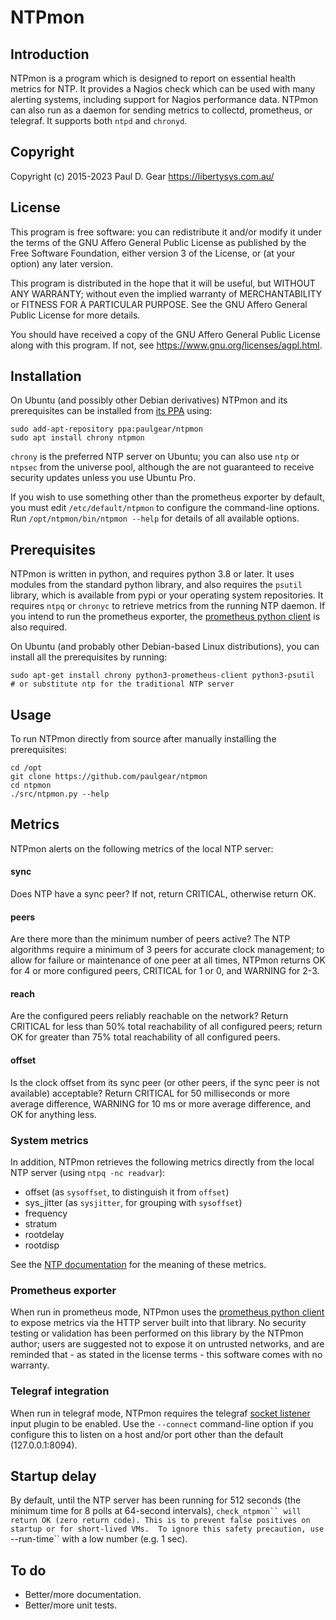 # NTPmon

## Introduction

NTPmon is a program which is designed to report on essential health metrics for
NTP.  It provides a Nagios check which can be used with many alerting systems,
including support for Nagios performance data.  NTPmon can also run as a daemon
for sending metrics to collectd, prometheus, or telegraf.  It supports both
`ntpd` and `chronyd`.

## Copyright

Copyright (c) 2015-2023 Paul D. Gear <https://libertysys.com.au/>

## License

This program is free software: you can redistribute it and/or modify it under
the terms of the GNU Affero General Public License as published by the Free
Software Foundation, either version 3 of the License, or (at your option) any
later version.

This program is distributed in the hope that it will be useful, but WITHOUT ANY
WARRANTY; without even the implied warranty of MERCHANTABILITY or FITNESS FOR A
PARTICULAR PURPOSE.  See the GNU Affero General Public License for more details.

You should have received a copy of the GNU Affero General Public License along
with this program.  If not, see <https://www.gnu.org/licenses/agpl.html>.

## Installation

On Ubuntu (and possibly other Debian derivatives) NTPmon and its prerequisites
can be installed from [its
PPA](https://launchpad.net/~paulgear/+archive/ubuntu/ntpmon/) using:

    sudo add-apt-repository ppa:paulgear/ntpmon
    sudo apt install chrony ntpmon

`chrony` is the preferred NTP server on Ubuntu; you can also use `ntp` or
`ntpsec` from the universe pool, although the are not guaranteed to receive
security updates unless you use Ubuntu Pro.

If you wish to use something other than the prometheus exporter by default, you
must edit `/etc/default/ntpmon` to configure the command-line options.  Run
`/opt/ntpmon/bin/ntpmon --help` for details of all available options.

## Prerequisites

NTPmon is written in python, and requires python 3.8 or later.  It uses modules
from the standard python library, and also requires the `psutil` library, which
is available from pypi or your operating system repositories. It requires `ntpq`
or `chronyc` to retrieve metrics from the running NTP daemon. If you intend to
run the prometheus exporter, the [prometheus python
client](https://pypi.org/project/prometheus-client/) is also required.

On Ubuntu (and probably other Debian-based Linux distributions), you can install
all the prerequisites by running:

    sudo apt-get install chrony python3-prometheus-client python3-psutil
    # or substitute ntp for the traditional NTP server

## Usage

To run NTPmon directly from source after manually installing the prerequisites:

    cd /opt
    git clone https://github.com/paulgear/ntpmon
    cd ntpmon
    ./src/ntpmon.py --help

## Metrics

NTPmon alerts on the following metrics of the local NTP server:

#### sync

Does NTP have a sync peer?  If not, return CRITICAL, otherwise return OK.

#### peers

Are there more than the minimum number of peers active?  The NTP algorithms
require a minimum of 3 peers for accurate clock management; to allow for failure
or maintenance of one peer at all times, NTPmon returns OK for 4 or more
configured peers, CRITICAL for 1 or 0, and WARNING for 2-3.

#### reach

Are the configured peers reliably reachable on the network?  Return CRITICAL for
less than 50% total reachability of all configured peers; return OK for greater
than 75% total reachability of all configured peers.

#### offset

Is the clock offset from its sync peer (or other peers, if the sync peer is not
available) acceptable?  Return CRITICAL for 50 milliseconds or more average
difference, WARNING for 10 ms or more average difference, and OK for anything
less.

### System metrics

In addition, NTPmon retrieves the following metrics directly from the local NTP
server (using `ntpq -nc readvar`):

- offset (as `sysoffset`, to distinguish it from `offset`)
- sys_jitter (as `sysjitter`, for grouping with `sysoffset`)
- frequency
- stratum
- rootdelay
- rootdisp

See the [NTP documentation](http://doc.ntp.org/current-stable/ntpq.html#system)
for the meaning of these metrics.

### Prometheus exporter

When run in prometheus mode, NTPmon uses the [prometheus python
client](https://pypi.python.org/pypi/prometheus_client) to expose metrics via
the HTTP server built into that library.  No security testing or validation has
been performed on this library by the NTPmon author; users are suggested not to
expose it on untrusted networks, and are reminded that - as stated in the
license terms - this software comes with no warranty.

### Telegraf integration

When run in telegraf mode, NTPmon requires the telegraf [socket
listener](https://docs.influxdata.com/telegraf/v1/plugins/#input-socket_listener)
input plugin to be enabled.  Use the `--connect` command-line option if you
configure this to listen on a host and/or port other than the default
(127.0.0.1:8094).

## Startup delay

By default, until the NTP server has been running for 512 seconds (the minimum
time for 8 polls at 64-second intervals), `check_ntpmon`` will return OK (zero
return code). This is to prevent false positives on startup or for short-lived
VMs.  To ignore this safety precaution, use `--run-time`` with a low number
(e.g. 1 sec).

## To do

- Better/more documentation.
- Better/more unit tests.
